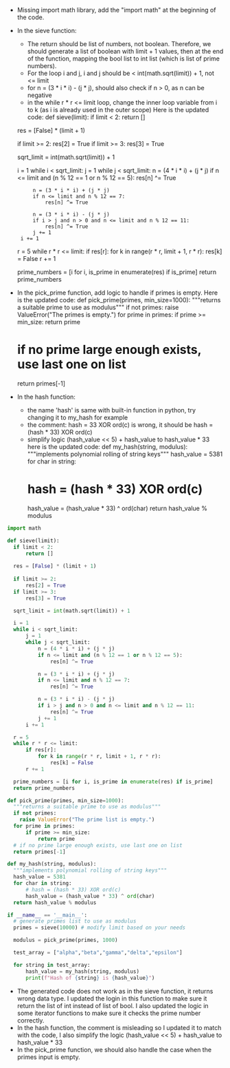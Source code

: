  - Missing import math library, add the "import math" at the beginning of the code.
 - In the sieve function:
    + The return should be list of numbers, not boolean. Therefore, we should generate a list of boolean with limit + 1 values, then at the end of the function, mapping the bool list to int list (which is list of prime numbers).
    + For the loop i and j, i and j should be < int(math.sqrt(limit)) + 1, not <= limit
    + for n = (3 * i * i) - (j * j), should also check if n > 0, as n can be negative
    + in the while r * r <= limit loop, change the inner loop variable from i to k (as i is already used in the outer scope) 
Here is the updated code:
def sieve(limit):
    if limit < 2:
        return []
      
    res = [False] * (limit + 1)
    
    if limit >= 2:
        res[2] = True
    if limit >= 3:
        res[3] = True

    sqrt_limit = int(math.sqrt(limit)) + 1

    i = 1
    while i < sqrt_limit:
        j = 1
        while j < sqrt_limit:
            n = (4 * i * i) + (j * j)
            if n <= limit and (n % 12 == 1 or n % 12 == 5):
                res[n] ^= True

            n = (3 * i * i) + (j * j)
            if n <= limit and n % 12 == 7:
                res[n] ^= True

            n = (3 * i * i) - (j * j)
            if i > j and n > 0 and n <= limit and n % 12 == 11:
                res[n] ^= True
            j += 1
        i += 1

    r = 5
    while r * r <= limit:
        if res[r]:
            for k in range(r * r, limit + 1, r * r):
                res[k] = False
        r += 1

    prime_numbers = [i for i, is_prime in enumerate(res) if is_prime]
    return prime_numbers

 - In the pick_prime function, add logic to handle if primes is empty. Here is the updated code: 
def pick_prime(primes, min_size=1000):
    """returns a suitable prime to use as modulus"""
    if not primes:
      raise ValueError("The primes is empty.") 
    for prime in primes:
        if prime >= min_size:
            return prime
    # if no prime large enough exists, use last one on list
    return primes[-1]

 - In the hash function:
    + the name 'hash' is same with built-in function in python, try changing it to my_hash for example
    + the comment: hash = 33 XOR ord(c) is wrong, it should be hash = (hash * 33) XOR ord(c)
    + simplify logic (hash_value << 5) + hash_value to hash_value * 33
here is the updated code: 
def my_hash(string, modulus):
    """implements polynomial rolling of string keys"""
    hash_value = 5381
    for char in string:
        # hash = (hash * 33) XOR ord(c)
        hash_value = (hash_value * 33) ^ ord(char)
    return hash_value % modulus
  
  
  

  ```python
import math

def sieve(limit):
    if limit < 2:
        return []
      
    res = [False] * (limit + 1)
    
    if limit >= 2:
        res[2] = True
    if limit >= 3:
        res[3] = True

    sqrt_limit = int(math.sqrt(limit)) + 1

    i = 1
    while i < sqrt_limit:
        j = 1
        while j < sqrt_limit:
            n = (4 * i * i) + (j * j)
            if n <= limit and (n % 12 == 1 or n % 12 == 5):
                res[n] ^= True

            n = (3 * i * i) + (j * j)
            if n <= limit and n % 12 == 7:
                res[n] ^= True

            n = (3 * i * i) - (j * j)
            if i > j and n > 0 and n <= limit and n % 12 == 11:
                res[n] ^= True
            j += 1
        i += 1

    r = 5
    while r * r <= limit:
        if res[r]:
            for k in range(r * r, limit + 1, r * r):
                res[k] = False
        r += 1

    prime_numbers = [i for i, is_prime in enumerate(res) if is_prime]
    return prime_numbers

def pick_prime(primes, min_size=1000):
    """returns a suitable prime to use as modulus"""
    if not primes:
      raise ValueError("The prime list is empty.") 
    for prime in primes:
        if prime >= min_size:
            return prime
    # if no prime large enough exists, use last one on list
    return primes[-1]

def my_hash(string, modulus):
    """implements polynomial rolling of string keys"""
    hash_value = 5381
    for char in string:
        # hash = (hash * 33) XOR ord(c)
        hash_value = (hash_value * 33) ^ ord(char)
    return hash_value % modulus

if __name__ == '__main__':
    # generate primes list to use as modulus
    primes = sieve(10000) # modify limit based on your needs

    modulus = pick_prime(primes, 1000)

    test_array = ["alpha","beta","gamma","delta","epsilon"]

    for string in test_array:
        hash_value = my_hash(string, modulus)
        print(f"Hash of {string} is {hash_value}")
```



- The generated code does not work as in the sieve function, it returns wrong data type. I updated the login in this function to make sure it return the list of int instead of list of bool. I also updated the logic in some iterator functions to make sure it checks the prime number correctly.
 - In the hash function, the comment is misleading so I updated it to match with the code, I also simplify the logic (hash_value << 5) + hash_value to hash_value * 33
 - In the pick_prime function, we should also handle the case when the primes input is empty.
  
  
  
  